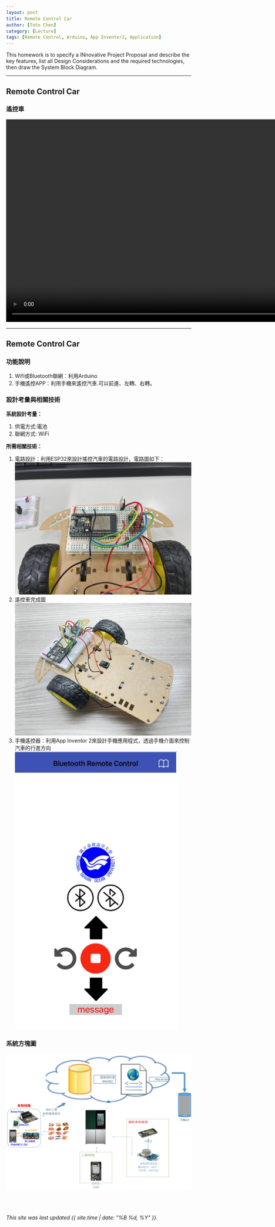 ```yaml
---
layout: post
title: Remote Control Car
author: [Toto Chen]
category: [Lecture]
tags: [Remote Control, Arduino, App Inventer2, Application]
---
```


This homework is to specify a INnovative Project Proposal and describe the key features, list all Design Considerations and the required technologies, then draw the System Block Diagram.

---
## Remote Control Car

### 遙控車

<video width="950" height="550" src="https://github.com/totochen/MCU_2023/blob/master/images/Demo_Remote_Control_Car.mp4" title="Video player" frameborder="0" allow="accelerometer; autoplay; clipboard-write; encrypted-media; gyroscope; picture-in-picture; web-share" allowfullscreen></video>

---
## Remote Control Car
### 功能說明
1. Wifi或Bluetooth聯網：利用Arduino
2. 手機遙控APP：利用手機來遙控汽車.可以前進、左轉、右轉。


### 設計考量與相關技術
**系統設計考量：**<br>
1. 供電方式:電池
2. 聯網方式: WiFi

**所需相關技術：**
1. 電路設計：利用ESP32來設計搖控汽車的電路設計，電路圖如下：
![](https://github.com/totochen/MCU_2023/blob/master/images/circuit.jpg?raw=true)
2. 遙控車完成圖
![](https://github.com/totochen/MCU_2023/blob/master/images/remote_car.jpg?raw=true)
3. 手機遙控器：利用App Inventor 2來設計手機應用程式，透過手機介面來控制汽車的行進方向
![](https://github.com/totochen/MCU_2023/blob/master/images/APP_UI.jpg?raw=true)

### 系統方塊圖
![](https://github.com/totochen/MCU_2023/blob/master/images/system_block.jpg?raw=true)



<br>
<br>

*This site was last updated {{ site.time | date: "%B %d, %Y" }}.*


